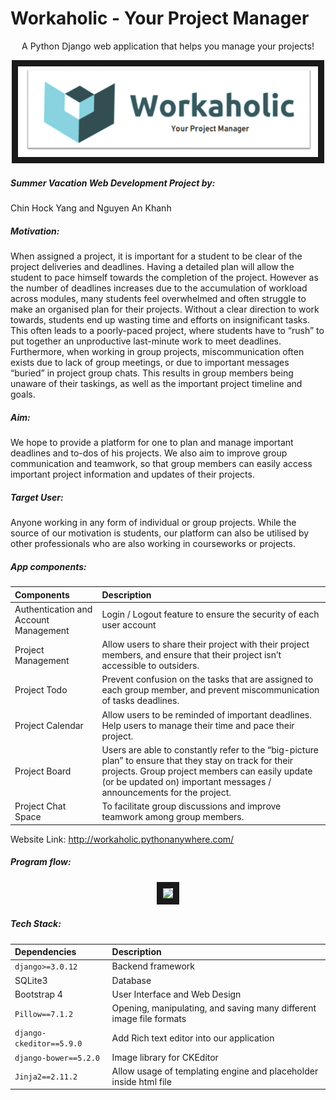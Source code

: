 # Workaholic - Your Project Manager

<p align="center">A Python Django web application that helps you manage your projects!</p>
<p align="center">
	<a href="http://www.youtube.com/watch?feature=player_embedded&v=UVxHLNX_0dE" target="_blank" title="App Video Demo">		
		<img src="https://github.com/chinhockyang/workaholic/blob/master/workaholic/backend/backend/static/photo/logo18.png?raw=true" alt="IMAGE ALT TEXT HERE" width="480" border="10" />
	</a>
</p>

<h5>Summer Vacation Web Development Project by:</h5><p>Chin Hock Yang and Nguyen An Khanh</p>

<h5>Motivation:</h5>
<p>
When assigned a project, it is important for a student to be clear of the project deliveries and deadlines. Having a detailed plan will allow the student to pace himself towards the completion of the project. However as the number of deadlines increases due to the accumulation of workload across modules, many students feel overwhelmed and often struggle to make an organised plan for their projects. Without a clear direction to work towards, students end up wasting time and efforts on insignificant tasks. This often leads to a poorly-paced project, where students have to “rush” to put together an unproductive last-minute work to meet deadlines. Furthermore, when working in group projects, miscommunication often exists due to lack of group meetings, or due to important messages “buried”  in project group chats. This results in group members being unaware of their taskings, as well as the important project timeline and goals.
</p>

<h5>Aim:</h5>
<p>
We hope to provide a platform for one to plan and manage important deadlines and to-dos of his projects. 
We also aim to improve group communication and teamwork, so that group members can easily access important project information and updates of their projects.
</p>

<h5>Target User:</h5>
<p>
Anyone working in any form of individual or group projects. While the source of our motivation is students, our platform can also be utilised by other professionals who are also working in courseworks or projects.
</p>

<h5>App components:</h5>

| Components | Description |
| :------------- |:-------------|
| Authentication and Account Management | Login / Logout feature to ensure the security of each user account |
| Project Management | Allow users to share their project with their project members, and ensure that their project isn’t accessible to outsiders. |
| Project Todo | Prevent confusion on the tasks that are assigned to each group member, and prevent miscommunication of tasks deadlines. |
| Project Calendar | Allow users to be reminded of important deadlines. Help users to manage their time and pace their project. |
| Project Board | Users are able to constantly refer to the “big-picture plan” to ensure that they stay on track for their projects. Group project members can easily update (or be updated on) important messages / announcements for the project. |
| Project Chat Space |To facilitate group discussions and improve teamwork among group members. |

Website Link: http://workaholic.pythonanywhere.com/

<h5>Program flow:</h5>
<p align="center">
<img src="https://user-images.githubusercontent.com/65223310/113096561-fa8f3080-9227-11eb-8faf-4984e72d22b9.jpeg" width="600" border="10" />
</p>

<h5>Tech Stack:</h5>

| Dependencies | Description |
| :------------- |:-------------|
| `django>=3.0.12` | Backend framework |
| SQLite3 | Database |
| Bootstrap 4 | User Interface and Web Design |
| `Pillow==7.1.2` | Opening, manipulating, and saving many different image file formats |
| `django-ckeditor==5.9.0` | Add Rich text editor into our application |
| `django-bower==5.2.0` | Image library for CKEditor |
| `Jinja2==2.11.2` | Allow usage of templating engine and placeholder inside html file |
